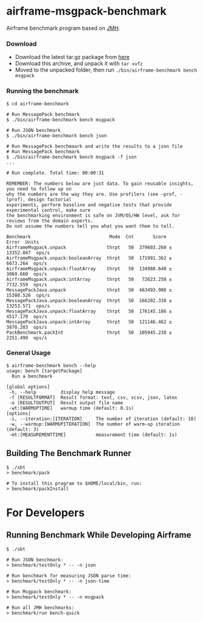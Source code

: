 airframe-msgpack-benchmark
===

Airframe benchmark program based on [JMH](https://openjdk.java.net/projects/code-tools/jmh/).


### Download

- Download the latest tar.gz package from [here](https://oss.sonatype.org/content/repositories/snapshots/org/wvlet/airframe/airframe-benchmark_2.12/)
- Download this archive, and unpack it with `tar xvfz`
- Moved to the unpacked folder, then run `./bin/airframe-benchmark bench msgpack`

### Running the benchmark
```
$ cd airframe-benchmark

# Run MessagePack benchmark
$ ./bin/airframe-benchmark bench msgpack

# Run JSON benchmark
$ ./bin/airframe-benchmark bench json

# Run MessagePack benchmaark and write the results to a json file
# Run MessagePack benchmark
$ ./bin/airframe-benchmark bench msgpack -f json
...

# Run complete. Total time: 00:00:31

REMEMBER: The numbers below are just data. To gain reusable insights, you need to follow up on
why the numbers are the way they are. Use profilers (see -prof, -lprof), design factorial
experiments, perform baseline and negative tests that provide experimental control, make sure
the benchmarking environment is safe on JVM/OS/HW level, ask for reviews from the domain experts.
Do not assume the numbers tell you what you want them to tell.

Benchmark                             Mode  Cnt       Score       Error  Units
AirframeMsgpack.unpack               thrpt   50  379603.260 ± 13352.047  ops/s
AirframeMsgpack.unpack:booleanArray  thrpt   50  171991.362 ±  6673.264  ops/s
AirframeMsgpack.unpack:floatArray    thrpt   50  134988.640 ±  3069.660  ops/s
AirframeMsgpack.unpack:intArray      thrpt   50   72623.258 ±  7732.559  ops/s
MessagePackJava.unpack               thrpt   50  463493.986 ± 15380.526  ops/s
MessagePackJava.unpack:booleanArray  thrpt   50  166202.338 ± 13253.571  ops/s
MessagePackJava.unpack:floatArray    thrpt   50  176145.186 ±  4517.170  ops/s
MessagePackJava.unpack:intArray      thrpt   50  121146.462 ±  3870.203  ops/s
PackBenchmark.packInt                thrpt   50  105945.238 ±  2251.499  ops/s
```

### General Usage
```
$ airframe-benchmark bench --help
usage: bench [targetPackage]
  Run a benchmark

[global options]
 -h, --help         display help message
 -f [RESULTFORMAT]  Result format: text, csv, scsv, json, latex
 -o [RESULTOUTPUT]  Result output file name
 -wt:[WARMUPTIME]   warmup time (default: 0.1s)
[options]
 -i, --iteration:[ITERATION]     The number of iteration (default: 10)
 -w, --warmup:[WARMUPITERATION]  The number of warm-up iteration (default: 3)
 -mt:[MEASUREMENTTIME]           measurement time (default: 1s)
```

## Building The Benchmark Runner
```
$ ./sbt
> benchmark/pack

# To install this program to $HOME/local/bin, run:
> benchmark/packInstall
```

# For Developers

## Running Benchmark While Developing Airframe

```
$ ./sbt

# Run JSON benchmark:
> benchmark/testOnly * -- -n json

# Run benchmark for measuring JSON parse time:
> benchmark/testOnly * -- -n json-time

# Run Msgpack benchmark:
> benchmark/testOnly * -- -n msgpack

# Run all JMH benchmarks:
> benchmark/run bench-quick
```

